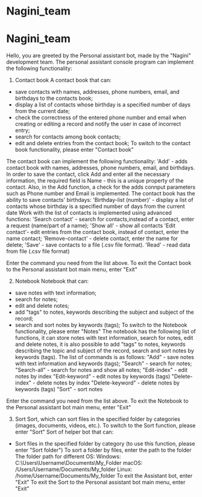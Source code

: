 # Nagini_team
# Nagini_team

Hello, you are greeted by the Personal assistant bot, made by the "Nagini" development team.
The personal assistant console program can implement the following functionality:

1. Contact book
   A contact book that can:

- save contacts with names, addresses, phone numbers, email, and birthdays to the contacts book;
- display a list of contacts whose birthday is a specified number of days from the current date;
- check the correctness of the entered phone number and email when creating or editing a record and notify the user in case of incorrect entry;
- search for contacts among book contacts;
- edit and delete entries from the contact book;
  To switch to the contact book functionality, please enter "Сontact book"

The contact book can implement the following functionality:
'Add' - adds contact book with names, addresses, phone numbers, email, and birthdays. In order to save the contact, click Add and enter all the necessary information, the required field is Name - this is a unique property of the contact. Also, in the Add function, a check for the adds connput parameters such as Phone number and
Email is implemented.
The contact book has the ability to save contacts' birthdays:
'Birthday-list (number)' - display a list of contacts whose birthday is a specified number of days from the current date
Work with the list of contacts is implemented using advanced functions:
'Search contact' - search for contacts,instead of a contact, enter a request (name/part of a name);
'Show all' - show all contacts
'Edit contact'- edit entries from the contact book, instead of contact, enter the name contact;
'Remove-contact' - delete contact, enter the name for delete;
'Save' - save contacts to a file (.csv file format).
'Read' - read data from file (.csv file format)

Enter the command you need from the list above.
To exit the Contact book to the Personal assistant bot main menu, enter "Exit"

2. Notebook
   Notebook that can:

- save notes with text information;
- search for notes;
- edit and delete notes;
- add "tags" to notes, keywords describing the subject and subject of the record;
- search and sort notes by keywords (tags);
  To switch to the Notebook functionality, please enter "Notes"
  The notebook has the following list of functions, it can store notes with text information, search for notes, edit and delete notes, it is also possible to add "tags" to notes, keywords describing the topic and subject of the record, search and sort notes by keywords (tags).
  The list of commands is as follows:
  "Add" - save notes with text information and keywords (tags);
  "Search" - search for notes;
  "Search-all" - search for notes and show all notes;
  "Edit-index" - edit notes by index
  "Edit-keyword" - edit notes by keywords (tags)
  "Delete-index" - delete notes by index
  "Delete-keyword" - delete notes by keywords (tags)
  "Sort" - sort notes

Enter the command you need from the list above.
To exit the Notebook to the Personal assistant bot main menu, enter "Exit"

3. Sort
   Sort, which can sort files in the specified folder by categories (images, documents, videos, etc.).
   To switch to the Sort function, please enter "Sort"
   Sort of helper bot that can:

- Sort files in the specified folder by category (to use this function, please enter "Sort folder")
  To sort a folder by files, enter the path to the folder
  The folder path for different OS:
  Windows: C:\Users\Username\Documents\My_Folder
  macOS: /Users/Username/Documents/My_folder
  Linux: /home/Username/Documents/My_folder
  To exit the Assistant bot, enter "Exit”
  To exit the Sort to the Personal assistant bot main menu, enter "Exit"
